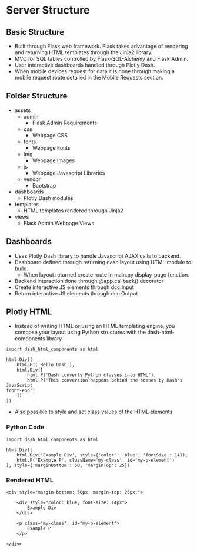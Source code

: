 # Server Structure

## Basic Structure
- Built through Flask web framework. Flask takes advantage of rendering and
  returning HTML templates through the Jinja2 library.
- MVC for SQL tables controlled by Flask-SQL-Alchemy and Flask Admin.
- User interactive dashboards handled through Plotly Dash.
- When mobile devices request for data it is done through making a mobile
  request route detailed in the Mobile Requests section.

## Folder Structure
- assets
  * admin
    - Flask Admin Requirements
  * css
    - Webpage CSS
  * fonts
    - Webpage Fonts
  * img
    - Webpage Images
  * js
    - Webpage Javascript Libraries
  * vendor
    - Bootstrap
- dashboards
  * Plotly Dash modules
- templates
  * HTML templates rendered through Jinja2
- views
  * Flask Admin Webpage Views

## Dashboards
- Uses Plotly Dash library to handle Javascript AJAX calls to backend.
- Dashboard defined through returning dash layout using HTML module to build.
  * When layout returned create route in main.py display_page function.
- Backend interaction done through @app.callback() decorator
- Create interactive JS elements through dcc.Input
- Return interactive JS elements through dcc.Output


## Plotly HTML
- Instead of writing HTML or using an HTML templating engine, you compose your
  layout using Python structures with the dash-html-components library
```
import dash_html_components as html

html.Div([
    html.H1('Hello Dash'),
    html.Div([
        html.P('Dash converts Python classes into HTML'),
        html.P('This conversion happens behind the scenes by Dash's JavaScript
front-end')
    ])
])
```

- Also possible to style and set class values of the HTML elements

### Python Code
```
import dash_html_components as html

html.Div([
    html.Div('Example Div', style={'color': 'blue', 'fontSize': 14}),
    html.P('Example P', className='my-class', id='my-p-element')
], style={'marginBottom': 50, 'marginTop': 25})
```

### Rendered HTML
```
<div style="margin-bottom: 50px; margin-top: 25px;">

    <div style="color: blue; font-size: 14px">
        Example Div
    </div>

    <p class="my-class", id="my-p-element">
        Example P
    </p>

</div>
```
